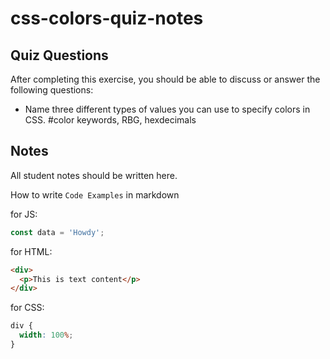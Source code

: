 # css-colors-quiz-notes

## Quiz Questions

After completing this exercise, you should be able to discuss or answer the following questions:

- Name three different types of values you can use to specify colors in CSS.
  #color keywords, RBG, hexdecimals

## Notes

All student notes should be written here.

How to write `Code Examples` in markdown

for JS:

```javascript
const data = 'Howdy';
```

for HTML:

```html
<div>
  <p>This is text content</p>
</div>
```

for CSS:

```css
div {
  width: 100%;
}
```
